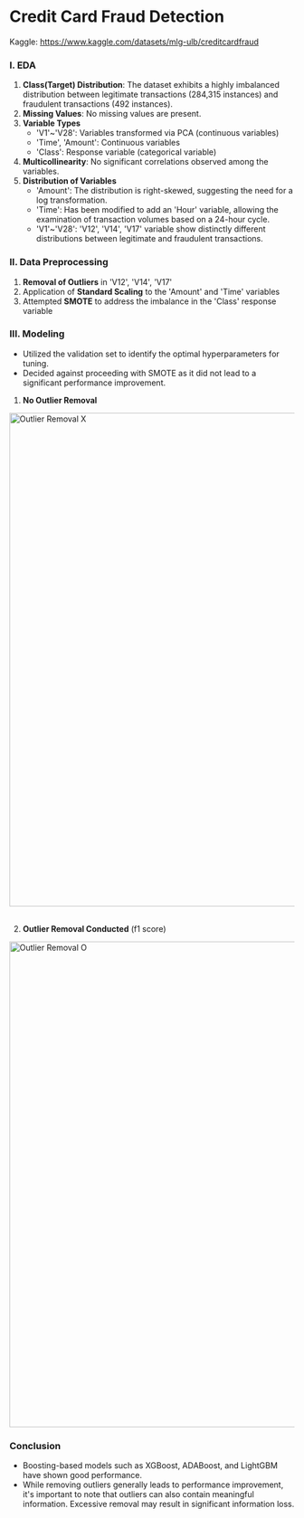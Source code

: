 # Credit Card Fraud Detection
Kaggle: https://www.kaggle.com/datasets/mlg-ulb/creditcardfraud

### I. EDA
1. **Class(Target) Distribution**: The dataset exhibits a highly imbalanced distribution between legitimate transactions (284,315 instances) and fraudulent transactions (492 instances).
2. **Missing Values**: No missing values are present.
3. **Variable Types**  
    - 'V1'\~'V28': Variables transformed via PCA (continuous variables)
    - 'Time', 'Amount': Continuous variables
    - 'Class': Response variable (categorical variable)
4. **Multicollinearity**: No significant correlations observed among the variables.
5. **Distribution of Variables**
      - 'Amount': The distribution is right-skewed, suggesting the need for a log transformation.
      - 'Time': Has been modified to add an 'Hour' variable, allowing the examination of transaction volumes based on a 24-hour cycle.
      - 'V1'\~'V28': 'V12', 'V14', 'V17' variable show distinctly different distributions between legitimate and fraudulent transactions.

### II. Data Preprocessing
1. **Removal of Outliers** in 'V12', 'V14', 'V17'
2. Application of **Standard Scaling** to the 'Amount' and 'Time' variables
3. Attempted **SMOTE** to address the imbalance in the 'Class' response variable

### III. Modeling
- Utilized the validation set to identify the optimal hyperparameters for tuning.
- Decided against proceeding with SMOTE as it did not lead to a significant performance improvement.

1. **No Outlier Removal**
<img width="873" alt="Outlier Removal X" src="https://github.com/ssuummm/creditcard_fraud_detection/assets/139437305/9b165a48-0038-49c3-a477-dfc623ae6af4">
<br/>
<br/>

2. **Outlier Removal Conducted** (f1 score)
<img width="859" alt="Outlier Removal O" src="https://github.com/ssuummm/creditcard_fraud_detection/assets/139437305/e254a313-b61a-487f-9a05-95a1de23563a">

### Conclusion
- Boosting-based models such as XGBoost, ADABoost, and LightGBM have shown good performance.
- While removing outliers generally leads to performance improvement, it's important to note that outliers can also contain meaningful information. Excessive removal may result in significant information loss.
